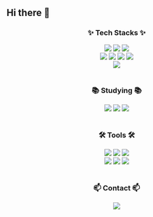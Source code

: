 ## Hi there 👋

<!--
**cie10/cie10** is a ✨ _special_ ✨ repository because its `README.md` (this file) appears on your GitHub profile.

Here are some ideas to get you started:
** 타이틀 꾸미기 테스트 **
<div align="center">
  <img src="https://github.com/oka1313/oka1313/assets/101691440/92118a53-c5b6-40bc-b130-bf8c398d7b51" />
</div>
- 🔭 I’m currently working on ...
- 🌱 I’m currently learning ...
- 👯 I’m looking to collaborate on ...
- 🤔 I’m looking for help with ...
- 💬 Ask me about ...
- 📫 How to reach me: ...
- 😄 Pronouns: ...
- ⚡ Fun fact: ...
-->

<!--타이틀 부분-->


<!--내용 부분-->
<h3 align="center">✨ Tech Stacks ✨</h3>

<!-- 프론트 부분 (HTML, CSS, JavaScript) -->
<div align="center">
  <img src="https://img.shields.io/badge/html5-E34F26.svg?style=for-the-badge&logo=html5&logoColor=white" />
  <img src="https://img.shields.io/badge/css3-1572B6.svg?style=for-the-badge&logo=css3&logoColor=white" />
  <img src="https://img.shields.io/badge/javascript-F7DF1E.svg?style=for-the-badge&logo=javascript&logoColor=20232a" />
</div>

<!-- 백엔드 부분 (파이썬, 장고, 자바, 스프링) -->
<div align="center">
  <img src="https://img.shields.io/badge/python-3670A0?style=for-the-badge&logo=python&logoColor=ffdd54" />
  <img src="https://img.shields.io/badge/django-092E20?style=for-the-badge&logo=django&logoColor=white" />
  <img src="https://img.shields.io/badge/java-007396?style=for-the-badge&logo=java&logoColor=white" />    <img src="https://img.shields.io/badge/spring-6DB33F?style=for-the-badge&logo=spring&logoColor=white" />
</div>

<!-- 클라우드 부분 (AWS) -->
<div align="center">
<img src="https://img.shields.io/badge/Amazon_AWS-232F3E?style=for-the-badge&logo=amazonaws&logoColor=white" />


</div>

<br>

<h3 align="center">📚 Studying 📚</h3>
<!-- 요새 공부하는 것 react, spring, aws --> 
<div align="center">
  <img src="https://img.shields.io/badge/react-20232a.svg?style=for-the-badge&logo=react&logoColor=61DAFB" />
  <img src="https://img.shields.io/badge/spring-6DB33F?style=for-the-badge&logo=spring&logoColor=white" />
  <img src="https://img.shields.io/badge/Amazon_AWS-232F3E?style=for-the-badge&logo=amazonaws&logoColor=white" />

</div>

<br>

<h3 align="center">🛠 Tools 🛠</h3>
<div align="center">
  <img src="https://img.shields.io/badge/git-F05033.svg?style=for-the-badge&logo=git&logoColor=white" />
  <img src="https://img.shields.io/badge/github-181717.svg?style=for-the-badge&logo=github&logoColor=white" />
  <img src="https://img.shields.io/badge/Notion-F3F3F3.svg?style=for-the-badge&logo=notion&logoColor=black" />
</div>

<!--툴: vscode, intellij, jupyter -->
<div align="center">
  <img src="https://img.shields.io/badge/VSCode-2C2C32.svg?style=for-the-badge&logo=visual-studio-code&logoColor=22ABF3" />
  <img src="https://img.shields.io/badge/IntelliJ_IDEA-000000?style=for-the-badge&logo=intellijidea&logoColor=white" />
  <img src="https://img.shields.io/badge/jupyter-2C2C32.svg?style=for-the-badge&logo=jupyter&logoColor=F37726" />
</div>

<br>

<h3 align="center">📫 Contact 📫</h3>
<div align="center">
  <a href="mailto:leesky0075@dgu.ac.kr">
    <img
      src="https://img.shields.io/badge/leesky0075@dgu.ac.kr-D14836?style=for-the-badge&logo=gmail&logoColor=white"/>
  </a>
</div>
